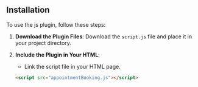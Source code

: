 ## Installation

To use the js plugin, follow these steps:

1. **Download the Plugin Files**: Download the `script.js` file and place it in your project directory.

2. **Include the Plugin in Your HTML**:
   - Link the script file in your HTML page.
   
   ```html
   <script src="appointmentBooking.js"></script>
   ```
